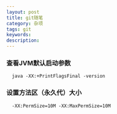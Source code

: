 ```yaml
---
layout: post
title: git随笔
category: 杂项
tags: git
keywords:
description:
---
```


### 查看JVM默认启动参数

      java -XX:+PrintFlagsFinal -version

### 设置方法区（永久代）大小

      -XX:PermSize=10M -XX:MaxPermSize=10M
      
